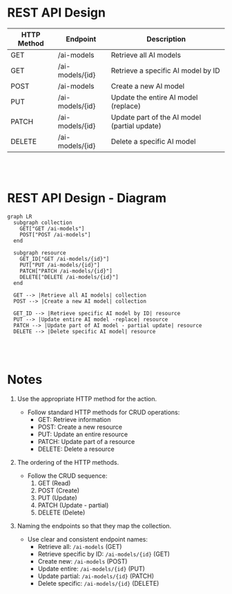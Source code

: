 # REST API Design

| HTTP Method | Endpoint             | Description                                   |
|-------------|----------------------|-----------------------------------------------|
| GET         | /ai-models           | Retrieve all AI models                        |
| GET         | /ai-models/{id}      | Retrieve a specific AI model by ID            |
| POST        | /ai-models           | Create a new AI model                         |
| PUT         | /ai-models/{id}      | Update the entire AI model (replace)          |
| PATCH       | /ai-models/{id}      | Update part of the AI model (partial update) |
| DELETE      | /ai-models/{id}      | Delete a specific AI model                    |

<br>
<br>

# REST API Design - Diagram

```mermaid
graph LR
  subgraph collection
    GET["GET /ai-models"]
    POST["POST /ai-models"]
  end

  subgraph resource
    GET_ID["GET /ai-models/{id}"]
    PUT["PUT /ai-models/{id}"]
    PATCH["PATCH /ai-models/{id}"]
    DELETE["DELETE /ai-models/{id}"]
  end

  GET --> |Retrieve all AI models| collection
  POST --> |Create a new AI model| collection

  GET_ID --> |Retrieve specific AI model by ID| resource
  PUT --> |Update entire AI model -replace| resource
  PATCH --> |Update part of AI model - partial update| resource
  DELETE --> |Delete specific AI model| resource
```

<br>
<br>

# Notes

1. Use the appropriate HTTP method for the action.
   - Follow standard HTTP methods for CRUD operations:
     - GET: Retrieve information
     - POST: Create a new resource
     - PUT: Update an entire resource
     - PATCH: Update part of a resource
     - DELETE: Delete a resource

2. The ordering of the HTTP methods.
   - Follow the CRUD sequence:
     1. GET (Read)
     2. POST (Create)
     3. PUT (Update)
     4. PATCH (Update - partial)
     5. DELETE (Delete)

3. Naming the endpoints so that they map the collection.
   - Use clear and consistent endpoint names:
     - Retrieve all: `/ai-models` (GET)
     - Retrieve specific by ID: `/ai-models/{id}` (GET)
     - Create new: `/ai-models` (POST)
     - Update entire: `/ai-models/{id}` (PUT)
     - Update partial: `/ai-models/{id}` (PATCH)
     - Delete specific: `/ai-models/{id}` (DELETE)
